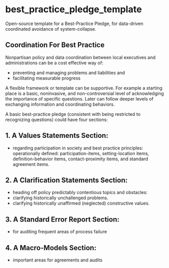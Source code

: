 # best_practice_pledge_template
Open-source template for a Best-Practice Pledge, for data-driven coordinated avoidance of system-collapse.


## Coordination For Best Practice

Nonpartisan policy and data coordination between local executives and administrations can be a cost effective way of:
- preventing and managing problems and liabilities and 
- facilitating measurable progress

A flexible framework or template can be supportive. For example
a starting place is a basic, noninvasive, and non-controversial level of acknowledging the importance of specific questions. Later can follow deeper levels of exchanging information and coordinating behaviors.

A basic best-practice pledge (consistent with being restricted to recognizing questions) could have four sections:

## 1. A Values Statements Section: 
- regarding participation in society and best practice principles:
operationally defined: participation-items, setting-location items, definition-behavior items, contact-proximity items, and standard agreement items. 

## 2. A Clarification Statements Section: 
- heading off policy predictably contentious topics and obstacles:
- clarifying historically unchallenged problems.
- clarifying historically unaffirmed (neglected) constructive values. 

## 3. A Standard Error Report Section:
- for auditing frequent areas of process failure

## 4. A Macro-Models Section:
- important areas for agreements and audits
 

